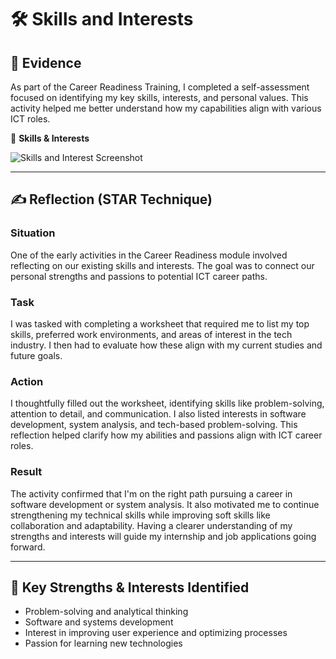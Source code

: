 # 🛠️ Skills and Interests

## 🧾 Evidence

As part of the Career Readiness Training, I completed a self-assessment focused on identifying my key skills, interests, and personal values. This activity helped me better understand how my capabilities align with various ICT roles.

📄 **Skills & Interests**

![Skills and Interest Screenshot](assets/Skills(135).png)



---

## ✍️ Reflection (STAR Technique)

### **Situation**  
One of the early activities in the Career Readiness module involved reflecting on our existing skills and interests. The goal was to connect our personal strengths and passions to potential ICT career paths.

### **Task**  
I was tasked with completing a worksheet that required me to list my top skills, preferred work environments, and areas of interest in the tech industry. I then had to evaluate how these align with my current studies and future goals.

### **Action**  
I thoughtfully filled out the worksheet, identifying skills like problem-solving, attention to detail, and communication. I also listed interests in software development, system analysis, and tech-based problem-solving. This reflection helped clarify how my abilities and passions align with ICT career roles.

### **Result**  
The activity confirmed that I'm on the right path pursuing a career in software development or system analysis. It also motivated me to continue strengthening my technical skills while improving soft skills like collaboration and adaptability. Having a clearer understanding of my strengths and interests will guide my internship and job applications going forward.

---

## 🔑 Key Strengths & Interests Identified
- Problem-solving and analytical thinking  
- Software and systems development  
- Interest in improving user experience and optimizing processes  
- Passion for learning new technologies
